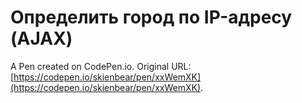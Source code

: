 # Определить город по IP-адресу (AJAX)

A Pen created on CodePen.io. Original URL: [https://codepen.io/skienbear/pen/xxWemXK](https://codepen.io/skienbear/pen/xxWemXK).

